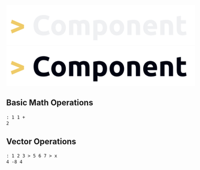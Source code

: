 ![Component Logo](./images/Component_dark_mode.png#gh-dark-mode-only)
![Component Logo](./images/Component_light_mode.png#gh-light-mode-only)

## Basic Math Operations

```
: 1 1 +
2
```

## Vector Operations

```
: 1 2 3 > 5 6 7 > x
4 -8 4
```
